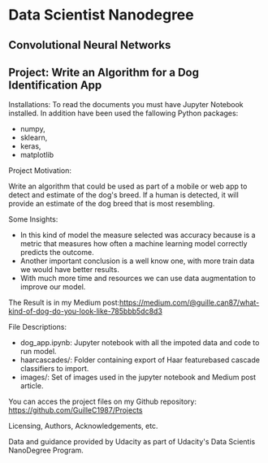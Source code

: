 # Data Scientist Nanodegree

## Convolutional Neural Networks

## Project: Write an Algorithm for a Dog Identification App 

Installations: To read the documents you must have Jupyter Notebook installed. In addition have been used the fallowing Python packages: 
- numpy, 
- sklearn, 
- keras,
- matplotlib

Project Motivation:

Write an algorithm that could be used as part of a mobile or web app to detect and estimate of the dog's breed. If a human is detected, it will provide an estimate of the dog breed that is most resembling.

Some Insights:

- In this kind of model the measure selected was accuracy because is a metric that measures how often a machine learning model correctly predicts the outcome.
- Another important conclusion is a well know one, with more train data we would have better results.
- With much more time and resources we can use data augmentation to improve our model.

The Result is in my Medium post:https://medium.com/@guille.can87/what-kind-of-dog-do-you-look-like-785bbb5dc8d3

File Descriptions:

- dog_app.ipynb: Jupyter notebook with all the impoted data and code to run model.
- haarcascades/: Folder containing export of Haar featurebased cascade classifiers to import.
- images/: Set of images used in the jupyter notebook and Medium post article.

You can acces the project files on my Github repository: https://github.com/GuilleC1987/Projects

Licensing, Authors, Acknowledgements, etc. 

Data and guidance provided by Udacity as  part of  Udacity's Data Scientis NanoDegree Program.
